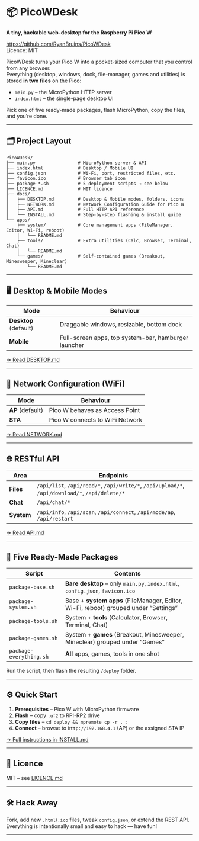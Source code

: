 # 📦 PicoWDesk  
**A tiny, hackable web-desktop for the Raspberry Pi Pico W**

https://github.com/RyanBruins/PicoWDesk  
Licence: MIT

PicoWDesk turns your Pico W into a pocket-sized computer that you control from any browser.  
Everything (desktop, windows, dock, file-manager, games and utilities) is stored **in two files** on the Pico:  
- `main.py` – the MicroPython HTTP server  
- `index.html` – the single-page desktop UI  

Pick one of five ready-made packages, flash MicroPython, copy the files, and you’re done.

---

## 🗂️ Project Layout

```
PicoWDesk/
├── main.py                # MicroPython server & API
├── index.html             # Desktop / Mobile UI
├── config.json            # Wi-Fi, port, restricted files, etc.
├── favicon.ico            # Browser tab icon
├── package-*.sh           # 5 deployment scripts → see below
├── LICENCE.md             # MIT licence
├── docs/
│   ├── DESKTOP.md         # Desktop & Mobile modes, folders, icons
│   ├── NETWORK.md         # Network Configuration Guide for Pico W
│   ├── API.md             # Full HTTP API reference
│   └── INSTALL.md         # Step-by-step flashing & install guide
└── apps/
    ├── system/            # Core management apps (FileManager, Editor, Wi-Fi, reboot)  
    │   └── README.md
    ├── tools/             # Extra utilities (Calc, Browser, Terminal, Chat)  
    │   └── README.md
    └── games/             # Self-contained games (Breakout, Minesweeper, Mineclear)  
        └── README.md
```

---

## 🖥️ Desktop & Mobile Modes

| Mode | Behaviour |
|------|-----------|
| **Desktop** (default) | Draggable windows, resizable, bottom dock |
| **Mobile** | Full-screen apps, top system-bar, hamburger launcher |

[→ Read DESKTOP.md](docs/DESKTOP.md)

---
## 📶 Network Configuration (WiFi)

| Mode | Behaviour |
|------|-----------|
| **AP** (default) | Pico W behaves as Access Point |
| **STA** | Pico W connects to WiFi Network |

[→ Read NETWORK.md](docs/NETWORK.md)

---

## 🌐 RESTful API

| Area | Endpoints |
|------|-----------|
| **Files** | `/api/list`, `/api/read/*`, `/api/write/*`, `/api/upload/*`, `/api/download/*`, `/api/delete/*` |
| **Chat** | `/api/chat/*` |
| **System** | `/api/info`, `/api/scan`, `/api/connect`, `/api/mode/ap`, `/api/restart` |

[→ Read API.md](docs/API.md)

---

## 🚀 Five Ready-Made Packages

| Script | Contents |
|--------|----------|
| `package-base.sh` | **Bare desktop** – only `main.py`, `index.html`, `config.json`, `favicon.ico` |
| `package-system.sh` | Base + **system apps** (FileManager, Editor, Wi-Fi, reboot) grouped under “Settings” |
| `package-tools.sh` | System + **tools** (Calculator, Browser, Terminal, Chat) |
| `package-games.sh` | System + **games** (Breakout, Minesweeper, Mineclear) grouped under “Games” |
| `package-everything.sh` | **All** apps, games, tools in one shot |

Run the script, then flash the resulting `/deploy` folder.

---

## ⚙️ Quick Start

1. **Prerequisites** – Pico W with MicroPython firmware  
2. **Flash** – copy `.uf2` to RPI-RP2 drive  
3. **Copy files** – `cd deploy && mpremote cp -r . :`  
4. **Connect** – browse to `http://192.168.4.1` (AP) or the assigned STA IP  

[→ Full instructions in INSTALL.md](docs/INSTALL.md)

---

## 📄 Licence

MIT – see [LICENCE.md](LICENCE.md)

---

## 🛠️ Hack Away

Fork, add new `.html`/`.ico` files, tweak `config.json`, or extend the REST API.  
Everything is intentionally small and easy to hack — have fun!

---
